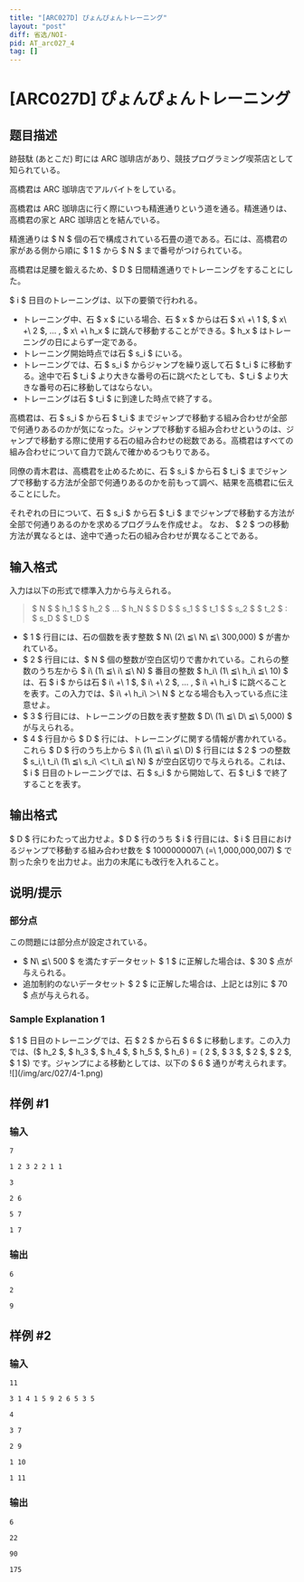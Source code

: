 ```yaml
---
title: "[ARC027D] ぴょんぴょんトレーニング"
layout: "post"
diff: 省选/NOI-
pid: AT_arc027_4
tag: []
---
```


# [ARC027D] ぴょんぴょんトレーニング

## 题目描述

[problemUrl]: https://atcoder.jp/contests/arc027/tasks/arc027_4

跡鼓駄 (あとこだ) 町には ARC 珈琲店があり、競技プログラミング喫茶店として知られている。

高橋君は ARC 珈琲店でアルバイトをしている。

高橋君は ARC 珈琲店に行く際にいつも精進通りという道を通る。精進通りは、高橋君の家と ARC 珈琲店とを結んでいる。

精進通りは $ N $ 個の石で構成されている石畳の道である。石には、高橋君の家がある側から順に $ 1 $ から $ N $ まで番号がつけられている。

高橋君は足腰を鍛えるため、$ D $ 日間精進通りでトレーニングをすることにした。

$ i $ 日目のトレーニングは、以下の要領で行われる。

- トレーニング中、石 $ x $ にいる場合、石 $ x $ からは石 $ x\ +\ 1 $, $ x\ +\ 2 $, … , $ x\ +\ h_x $ に跳んで移動することができる。$ h_x $ はトレーニングの日によらず一定である。
- トレーニング開始時点では石 $ s_i $ にいる。
- トレーニングでは、石 $ s_i $ からジャンプを繰り返して石 $ t_i $ に移動する。途中で石 $ t_i $ より大きな番号の石に跳べたとしても、$ t_i $ より大きな番号の石に移動してはならない。
- トレーニングは石 $ t_i $ に到達した時点で終了する。

高橋君は、石 $ s_i $ から石 $ t_i $ までジャンプで移動する組み合わせが全部で何通りあるのかが気になった。ジャンプで移動する組み合わせというのは、ジャンプで移動する際に使用する石の組み合わせの総数である。高橋君はすべての組み合わせについて自力で跳んで確かめるつもりである。

同僚の青木君は、高橋君を止めるために、石 $ s_i $ から石 $ t_i $ までジャンプで移動する方法が全部で何通りあるのかを前もって調べ、結果を高橋君に伝えることにした。

それぞれの日について、石 $ s_i $ から石 $ t_i $ までジャンプで移動する方法が全部で何通りあるのかを求めるプログラムを作成せよ。 なお、 $ 2 $ つの移動方法が異なるとは、途中で通った石の組み合わせが異なることである。

## 输入格式

入力は以下の形式で標準入力から与えられる。

> $ N $ $ h_1 $ $ h_2 $ ... $ h_N $ $ D $ $ s_1 $ $ t_1 $ $ s_2 $ $ t_2 $ : $ s_D $ $ t_D $

- $ 1 $ 行目には、石の個数を表す整数 $ N\ (2\ ≦\ N\ ≦\ 300,000) $ が書かれている。
- $ 2 $ 行目には、$ N $ 個の整数が空白区切りで書かれている。これらの整数のうち左から $ i\ (1\ ≦\ i\ ≦\ N) $ 番目の整数 $ h_i\ (1\ ≦\ h_i\ ≦\ 10) $ は、石 $ i $ からは石 $ i\ +\ 1 $, $ i\ +\ 2 $, … , $ i\ +\ h_i $ に跳べることを表す。この入力では、$ i\ +\ h_i\ ＞\ N $ となる場合も入っている点に注意せよ。
- $ 3 $ 行目には、トレーニングの日数を表す整数 $ D\ (1\ ≦\ D\ ≦\ 5,000) $ が与えられる。
- $ 4 $ 行目から $ D $ 行には、トレーニングに関する情報が書かれている。これら $ D $ 行のうち上から $ i\ (1\ ≦\ i\ ≦\ D) $ 行目には $ 2 $ つの整数 $ s_i,\ t_i\ (1\ ≦\ s_i\ ＜\ t_i\ ≦\ N) $ が空白区切りで与えられる。これは、$ i $ 日目のトレーニングでは、石 $ s_i $ から開始して、石 $ t_i $ で終了することを表す。

## 输出格式

$ D $ 行にわたって出力せよ。$ D $ 行のうち $ i $ 行目には、$ i $ 日目におけるジャンプで移動する組み合わせ数を $ 1000000007\ (=\ 1,000,000,007) $ で割った余りを出力せよ。出力の末尾にも改行を入れること。

## 说明/提示

### 部分点

この問題には部分点が設定されている。

- $ N\ ≦\ 500 $ を満たすデータセット $ 1 $ に正解した場合は、$ 30 $ 点が与えられる。
- 追加制約のないデータセット $ 2 $ に正解した場合は、上記とは別に $ 70 $ 点が与えられる。

### Sample Explanation 1

$ 1 $ 日目のトレーニングでは、石 $ 2 $ から石 $ 6 $ に移動します。この入力では、($ h_2 $, $ h_3 $, $ h_4 $, $ h_5 $, $ h_6 $) =($ 2 $, $ 3 $, $ 2 $, $ 2 $, $ 1 $) です。ジャンプによる移動としては、以下の $ 6 $ 通りが考えられます。 !\[\](/img/arc/027/4-1.png)

## 样例 #1

### 输入

```
7
1 2 3 2 2 1 1
3
2 6
5 7
1 7
```

### 输出

```
6
2
9
```

## 样例 #2

### 输入

```
11
3 1 4 1 5 9 2 6 5 3 5
4
3 7
2 9
1 10
1 11
```

### 输出

```
6
22
90
175
```

